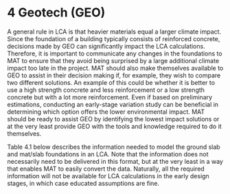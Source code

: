 # 4 Geotech (GEO)
A general rule in LCA is that heavier materials equal a larger climate impact. Since the foundation of a building typically consists of reinforced concrete, decisions made by GEO can significantly impact the LCA calculations. Therefore, it is important to communicate any changes in the foundations to MAT to ensure that they avoid being surprised by a large additional climate impact too late in the project. MAT should also make themselves available to GEO to assist in their decision making if, for example, they wish to compare two different solutions. An example of this could be whether it is better to use a high strength concrete and less reinforcement or a low strength concrete but with a lot more reinforcement. Even if based on preliminary estimations, conducting an early-stage variation study can be beneficial in determining which option offers the lower environmental impact. MAT should be ready to assist GEO by identifying the lowest impact solutions or at the very least provide GEO with the tools and knowledge required to do it themselves.

Table 4.1 below describes the information needed to model the ground slab and mat/slab foundations in an LCA. Note that the information does not necessarily need to be delivered in this format, but at the very least in a way that enables MAT to easily convert the data. Naturally, all the required information will not be available for LCA calculations in the early design stages, in which case educated assumptions are fine.

